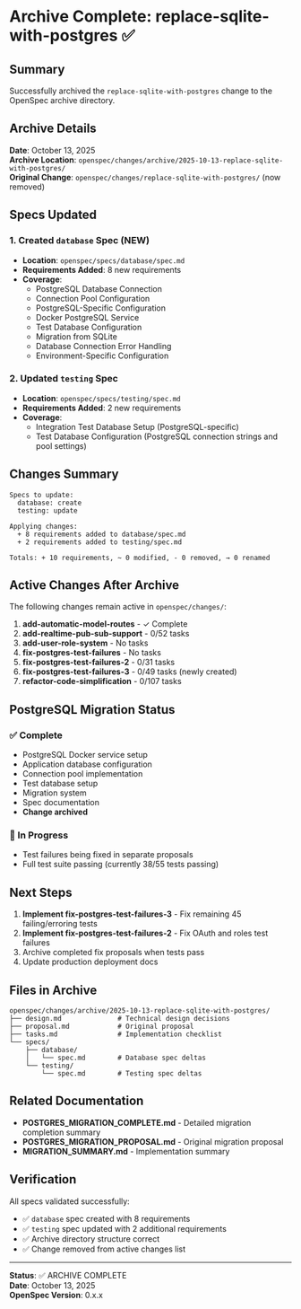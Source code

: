 # Archive Complete: replace-sqlite-with-postgres ✅

## Summary

Successfully archived the `replace-sqlite-with-postgres` change to the OpenSpec archive directory.

## Archive Details

**Date**: October 13, 2025  
**Archive Location**: `openspec/changes/archive/2025-10-13-replace-sqlite-with-postgres/`  
**Original Change**: `openspec/changes/replace-sqlite-with-postgres/` (now removed)

## Specs Updated

### 1. Created `database` Spec (NEW)
- **Location**: `openspec/specs/database/spec.md`
- **Requirements Added**: 8 new requirements
- **Coverage**:
  - PostgreSQL Database Connection
  - Connection Pool Configuration
  - PostgreSQL-Specific Configuration
  - Docker PostgreSQL Service
  - Test Database Configuration
  - Migration from SQLite
  - Database Connection Error Handling
  - Environment-Specific Configuration

### 2. Updated `testing` Spec
- **Location**: `openspec/specs/testing/spec.md`
- **Requirements Added**: 2 new requirements
- **Coverage**:
  - Integration Test Database Setup (PostgreSQL-specific)
  - Test Database Configuration (PostgreSQL connection strings and pool settings)

## Changes Summary

```
Specs to update:
  database: create
  testing: update

Applying changes:
  + 8 requirements added to database/spec.md
  + 2 requirements added to testing/spec.md

Totals: + 10 requirements, ~ 0 modified, - 0 removed, → 0 renamed
```

## Active Changes After Archive

The following changes remain active in `openspec/changes/`:
1. **add-automatic-model-routes** - ✓ Complete
2. **add-realtime-pub-sub-support** - 0/52 tasks
3. **add-user-role-system** - No tasks
4. **fix-postgres-test-failures** - No tasks
5. **fix-postgres-test-failures-2** - 0/31 tasks
6. **fix-postgres-test-failures-3** - 0/49 tasks (newly created)
7. **refactor-code-simplification** - 0/107 tasks

## PostgreSQL Migration Status

### ✅ Complete
- PostgreSQL Docker service setup
- Application database configuration
- Connection pool implementation
- Test database setup
- Migration system
- Spec documentation
- **Change archived**

### 🔄 In Progress
- Test failures being fixed in separate proposals
- Full test suite passing (currently 38/55 tests passing)

## Next Steps

1. **Implement fix-postgres-test-failures-3** - Fix remaining 45 failing/erroring tests
2. **Implement fix-postgres-test-failures-2** - Fix OAuth and roles test failures
3. Archive completed fix proposals when tests pass
4. Update production deployment docs

## Files in Archive

```
openspec/changes/archive/2025-10-13-replace-sqlite-with-postgres/
├── design.md              # Technical design decisions
├── proposal.md            # Original proposal
├── tasks.md               # Implementation checklist
└── specs/
    ├── database/
    │   └── spec.md        # Database spec deltas
    └── testing/
        └── spec.md        # Testing spec deltas
```

## Related Documentation

- **POSTGRES_MIGRATION_COMPLETE.md** - Detailed migration completion summary
- **POSTGRES_MIGRATION_PROPOSAL.md** - Original migration proposal
- **MIGRATION_SUMMARY.md** - Implementation summary

## Verification

All specs validated successfully:
- ✅ `database` spec created with 8 requirements
- ✅ `testing` spec updated with 2 additional requirements
- ✅ Archive directory structure correct
- ✅ Change removed from active changes list

---

**Status**: ✅ ARCHIVE COMPLETE  
**Date**: October 13, 2025  
**OpenSpec Version**: 0.x.x

